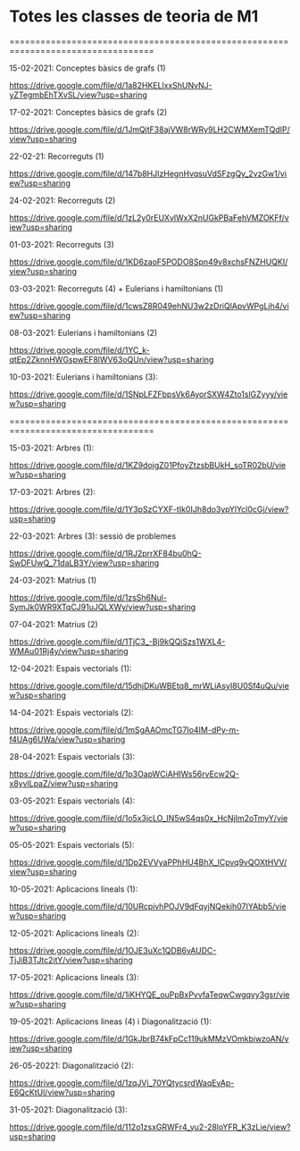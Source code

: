 # Totes les classes de teoria de M1
==================================================================================

15-02-2021: Conceptes bàsics de grafs (1)

https://drive.google.com/file/d/1a82HKELlxxShUNvNJ-yZTegmbEhTXvSL/view?usp=sharing

17-02-2021: Conceptes bàsics de grafs (2)

https://drive.google.com/file/d/1JmQjtF38ajVW8rWRy9LH2CWMXemTQdIP/view?usp=sharing

22-02-21: Recorreguts (1)

https://drive.google.com/file/d/147b8HJIzHegnHvqsuVdSFzgQy_2vzGw1/view?usp=sharing

24-02-2021: Recorreguts (2)

https://drive.google.com/file/d/1zL2y0rEUXvlWxX2nUGkPBaFehVMZOKFf/view?usp=sharing

01-03-2021: Recorreguts (3)

https://drive.google.com/file/d/1KD6zaoF5PODO8Spn49v8xchsFNZHUQKI/view?usp=sharing

03-03-2021: Recorreguts (4) + Eulerians i hamiltonians (1)

https://drive.google.com/file/d/1cwsZ8R049ehNU3w2zDriQlApvWPgLjh4/view?usp=sharing

08-03-2021: Eulerians i hamiltonians (2)

https://drive.google.com/file/d/1YC_k-qtEp2ZknnHWGspwEF8lWV63oQUn/view?usp=sharing

10-03-2021: Eulerians i hamiltonians (3):

https://drive.google.com/file/d/1SNpLFZFbpsVk6AyorSXW4Zto1slGZyyy/view?usp=sharing

==================================================================================

15-03-2021: Arbres (1):

https://drive.google.com/file/d/1KZ9dojgZ01PfoyZtzsbBUkH_soTR02bU/view?usp=sharing

17-03-2021: Arbres (2):

https://drive.google.com/file/d/1Y3pSzCYXF-tIk0IJh8do3ypYlYcl0cGj/view?usp=sharing

22-03-2021: Arbres (3): sessió de problemes

https://drive.google.com/file/d/1RJ2prrXF84bu0hQ-SwDFUwQ_71daLB3Y/view?usp=sharing

24-03-2021: Matrius (1)

https://drive.google.com/file/d/1zsSh6Nul-SymJk0WR9XTqCJ91uJQLXWy/view?usp=sharing

07-04-2021: Matrius (2)

https://drive.google.com/file/d/1TjC3_-Bj9kQQiSzs1WXL4-WMAu01Rj4y/view?usp=sharing

12-04-2021: Espais vectorials (1):

https://drive.google.com/file/d/15dhjDKuWBEtq8_mrWLiAsyI8U0Sf4uQu/view?usp=sharing

14-04-2021: Espais vectorials (2):

https://drive.google.com/file/d/1mSgAAOmcTG7Io4IM-dPy-m-f4UAg6UWa/view?usp=sharing

28-04-2021: Espais vectorials (3):

https://drive.google.com/file/d/1p3OapWCiAHIWs56rvEcw2Q-x8yvlLpaZ/view?usp=sharing

03-05-2021: Espais vectorials (4):

https://drive.google.com/file/d/1o5x3jcLO_IN5wS4qs0x_HcNjIm2oTmyY/view?usp=sharing

05-05-2021: Espais vectorials (5):

https://drive.google.com/file/d/1Dp2EVVyaPPhHU4BhX_lCpvq9vQOXtHVV/view?usp=sharing

10-05-2021: Aplicacions lineals (1):

https://drive.google.com/file/d/10URcpivhPOJV9dFqyjNQekih07IYAbb5/view?usp=sharing

12-05-2021: Aplicacions lineals (2):

https://drive.google.com/file/d/1OJE3uXc1QDB6vAUDC-TjJiB3TJtc2itY/view?usp=sharing

17-05-2021: Aplicacions lineals (3):

https://drive.google.com/file/d/1iKHYQE_ouPpBxPvvfaTeqwCwgqvy3gsr/view?usp=sharing

19-05-2021: Aplicacions lineas (4) i Diagonalització (1):

https://drive.google.com/file/d/1GkJbrB74kFpCc119ukMMzVOmkbiwzoAN/view?usp=sharing

26-05-20221: Diagonalització (2):

https://drive.google.com/file/d/1zqJVj_70YQtycsrdWaqEvAp-E6QcKtUl/view?usp=sharing

31-05-2021: Diagonalització (3):

https://drive.google.com/file/d/112o1zsxGRWFr4_yu2-28loYFR_K3zLie/view?usp=sharing
